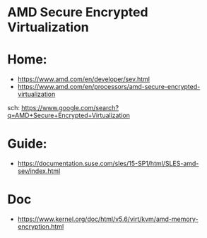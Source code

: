 # AMD Secure Encrypted Virtualization
# Home:
- https://www.amd.com/en/developer/sev.html
- https://www.amd.com/en/processors/amd-secure-encrypted-virtualization

sch: https://www.google.com/search?q=AMD+Secure+Encrypted+Virtualization

# Guide:
- https://documentation.suse.com/sles/15-SP1/html/SLES-amd-sev/index.html

# Doc
- https://www.kernel.org/doc/html/v5.6/virt/kvm/amd-memory-encryption.html
